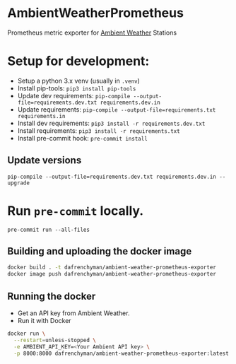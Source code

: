 # AmbientWeatherPrometheus

Prometheus metric exporter for [Ambient Weather](https://ambientweather.com/) Stations

# Setup for development:

- Setup a python 3.x venv (usually in `.venv`)
- Install pip-tools: `pip3 install pip-tools`
- Update dev requirements: `pip-compile --output-file=requirements.dev.txt requirements.dev.in`
- Update requirements: `pip-compile --output-file=requirements.txt requirements.in`
- Install dev requirements: `pip3 install -r requirements.dev.txt`
- Install requirements: `pip3 install -r requirements.txt`
- Install pre-commit hook: `pre-commit install`

## Update versions

`pip-compile --output-file=requirements.dev.txt requirements.dev.in --upgrade`

# Run `pre-commit` locally.

`pre-commit run --all-files`

## Building and uploading the docker image

```bash
docker build . -t dafrenchyman/ambient-weather-prometheus-exporter
docker image push dafrenchyman/ambient-weather-prometheus-exporter
```

## Running the docker

- Get an API key from Ambient Weather.
- Run it with Docker

```bash
docker run \
  --restart=unless-stopped \
  -e AMBIENT_API_KEY=<Your Ambient API key> \
  -p 8000:8000 dafrenchyman/ambient-weather-prometheus-exporter:latest
```

